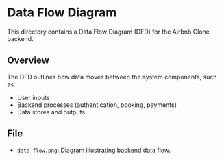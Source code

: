 # Data Flow Diagram

This directory contains a Data Flow Diagram (DFD) for the Airbnb Clone backend.

## Overview

The DFD outlines how data moves between the system components, such as:

- User inputs
- Backend processes (authentication, booking, payments)
- Data stores and outputs

## File

- `data-flow.png`: Diagram illustrating backend data flow.
